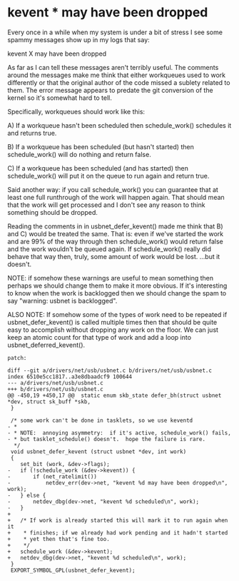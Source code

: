 kevent * may have been dropped
=======

Every once in a while when my system is under a bit of stress I see
some spammy messages show up in my logs that say:

  kevent X may have been dropped

As far as I can tell these messages aren't terribly useful.  The
comments around the messages make me think that either workqueues used
to work differently or that the original author of the code missed a
sublety related to them.  The error message appears to predate the git
conversion of the kernel so it's somewhat hard to tell.

Specifically, workqueues should work like this:

A) If a workqueue hasn't been scheduled then schedule_work() schedules
   it and returns true.

B) If a workqueue has been scheduled (but hasn't started) then
   schedule_work() will do nothing and return false.

C) If a workqueue has been scheduled (and has started) then
   schedule_work() will put it on the queue to run again and return
   true.

Said another way: if you call schedule_work() you can guarantee that
at least one full runthrough of the work will happen again.  That
should mean that the work will get processed and I don't see any
reason to think something should be dropped.

Reading the comments in in usbnet_defer_kevent() made me think that B)
and C) would be treated the same.  That is: even if we've started the
work and are 99% of the way through then schedule_work() would return
false and the work wouldn't be queued again.  If schedule_work()
really did behave that way then, truly, some amount of work would be
lost.  ...but it doesn't.

NOTE: if somehow these warnings are useful to mean something then
perhaps we should change them to make it more obvious.  If it's
interesting to know when the work is backlogged then we should change
the spam to say "warning: usbnet is backlogged".

ALSO NOTE: If somehow some of the types of work need to be repeated if
usbnet_defer_kevent() is called multiple times then that should be
quite easy to accomplish without dropping any work on the floor.  We
can just keep an atomic count for that type of work and add a loop
into usbnet_deferred_kevent().

	patch:

	diff --git a/drivers/net/usb/usbnet.c b/drivers/net/usb/usbnet.c
	index 6510e5cc1817..a3e8dbaadcf9 100644
	--- a/drivers/net/usb/usbnet.c
	+++ b/drivers/net/usb/usbnet.c
	@@ -450,19 +450,17 @@  static enum skb_state defer_bh(struct usbnet *dev, struct sk_buff *skb,
	 }
	 
	 /* some work can't be done in tasklets, so we use keventd
	- *
	- * NOTE:  annoying asymmetry:  if it's active, schedule_work() fails,
	- * but tasklet_schedule() doesn't.  hope the failure is rare.
	  */
	 void usbnet_defer_kevent (struct usbnet *dev, int work)
	 {
	 	set_bit (work, &dev->flags);
	-	if (!schedule_work (&dev->kevent)) {
	-		if (net_ratelimit())
	-			netdev_err(dev->net, "kevent %d may have been dropped\n", work);
	-	} else {
	-		netdev_dbg(dev->net, "kevent %d scheduled\n", work);
	-	}
	+
	+	/* If work is already started this will mark it to run again when it
	+	 * finishes; if we already had work pending and it hadn't started
	+	 * yet then that's fine too.
	+	 */
	+	schedule_work (&dev->kevent);
	+	netdev_dbg(dev->net, "kevent %d scheduled\n", work);
	 }
	 EXPORT_SYMBOL_GPL(usbnet_defer_kevent);



